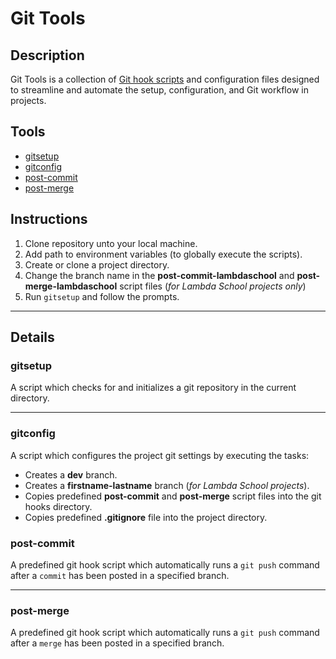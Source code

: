 # Git Tools

## Description
Git Tools is a collection of [Git hook scripts](https://githooks.com/) and configuration files designed to streamline and automate the setup, configuration, and Git workflow in projects.

## Tools
  * [gitsetup](#gitsetup)
  * [gitconfig](#gitconfig)
  * [post-commit](#post-commit)
  * [post-merge](#post-merge)

## Instructions
  1. Clone repository unto your local machine.
  2. Add path to environment variables (to globally execute the scripts).
  3. Create or clone a project directory.
  4. Change the branch name in the **post-commit-lambdaschool** and **post-merge-lambdaschool** script files (*for Lambda School projects only*)
  5. Run `gitsetup` and follow the prompts.

---
## Details
### gitsetup <a name="gitsetup"></a>
A script which checks for and initializes a git repository in the current directory.


---
### gitconfig <a name="gitconfig"></a>
A script which configures the project git settings by executing the tasks:
  * Creates a **dev** branch.
  * Creates a **firstname-lastname** branch (*for Lambda School projects*).
  * Copies predefined **post-commit** and **post-merge** script files into the git hooks directory.
  * Copies predefined **.gitignore** file into the project directory.


### post-commit <a name="post-commit"></a>
A predefined git hook script which automatically runs a `git push` command after a `commit` has been posted in a specified branch.


---
### post-merge <a name="post-merge"></a>
A predefined git hook script which automatically runs a `git push` command after a `merge` has been posted in a specified branch. 
